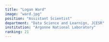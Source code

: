 ```yaml
---
title: "Logan Ward"
image: "ward.jpg"
position: "Assistant Scientist"
department: "Data Science and Learnign, JCESR"
institution: "Argonne National Laboratory"
ranking: 21
---
```

